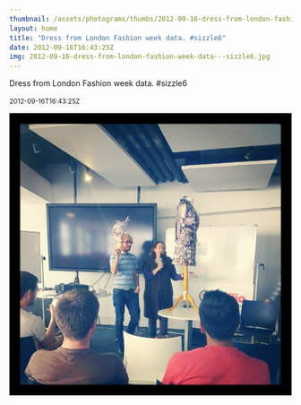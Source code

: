 ```yaml
---
thumbnail: /assets/photograms/thumbs/2012-09-16-dress-from-london-fashion-week-data---sizzle6.jpg
layout: home
title: "Dress from London Fashion week data. #sizzle6"
date: 2012-09-16T16:43:25Z
img: 2012-09-16-dress-from-london-fashion-week-data---sizzle6.jpg
---
```


Dress from London Fashion week data. #sizzle6

<small>2012-09-16T16:43:25Z</small>

![Dress from London Fashion week data. #sizzle6](2012-09-16-dress-from-london-fashion-week-data---sizzle6.jpg)
